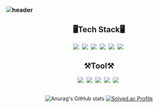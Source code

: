 ### ![header](https://capsule-render.vercel.app/api?type=Waving&text=welcome&color=3CB371&fontColor=ffffff&fontAlignY=35&fontSize=60&height=150)


<div align="center">
 
## 🖥Tech Stack🖥
<div align="center">
</div>
<img src="https://img.shields.io/badge/JAVA-007396?style=flat&logo=openjdk&logoColor=white"/>&nbsp; <img src="https://img.shields.io/badge/C-A8B9CC?style=flat&logo=c&logoColor=white"/>&nbsp; <img src="https://img.shields.io/badge/C++-00599C?style=flat&logo=cplusplus&logoColor=white"/>&nbsp; <img src="https://img.shields.io/badge/SPRING-6DB33F?style=flat&logo=spring&logoColor=white"/>&nbsp; <img src="https://img.shields.io/badge/SPRINGBOOT-6DB33F?style=flat&logo=springboot&logoColor=white"/>&nbsp;  <img src="https://img.shields.io/badge/LINUX-FCC624?style=flat&logo=linux&logoColor=white"/>&nbsp;
<br>
 
## ⚒Tool⚒
<div align="center">
</div>
<img src="https://img.shields.io/badge/Visual studio-5C2D91?style=flat&logo=visualstudio&logoColor=white"/>&nbsp; <img src="https://img.shields.io/badge/Visual studio code-007ACC?style=flat&logo=visualstudiocode&logoColor=white"/>&nbsp; <img src="https://img.shields.io/badge/Eclipse-2C2255?style=flat&logo=eclipseide&logoColor=white"/>&nbsp; <img src="https://img.shields.io/badge/Intellij-000000?style=flat&logo=intellijidea&logoColor=white"/>&nbsp <img src="https://img.shields.io/badge/SQL Server-CC2927?style=flat&logo=microsoftsqlserver&logoColor=white"/>&nbsp;

 <br>
 <br>
 
 ![Anurag's GitHub stats](https://github-readme-stats.vercel.app/api?username=Jung-won-seok&show_icons=true&theme=vue)
 [![Solved.ac Profile](http://mazassumnida.wtf/api/v2/generate_badge?boj=ukksj0621)](https://solved.ac/ukksj0621/)
 
<!--
**Jung-won-seok/Jung-won-seok** is a ✨ _special_ ✨ repository because its `README.md` (this file) appears on your GitHub profile.



Here are some ideas to get you started:

- 🔭 I’m currently working on ...
- 🌱 I’m currently learning ...
- 👯 I’m looking to collaborate on ...
- 🤔 I’m looking for help with ...
- 💬 Ask me about ...
- 📫 How to reach me: ...
- 😄 Pronouns: ...
- ⚡ Fun fact: ...
-->

